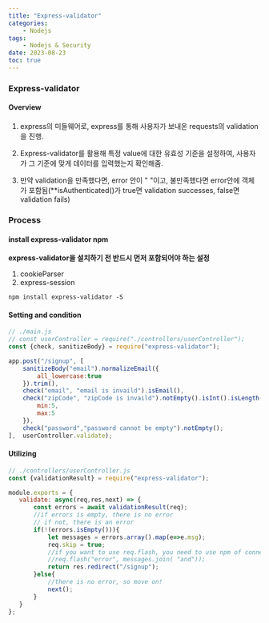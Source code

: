 ```yaml
---
title: "Express-validator"
categories:
    - Nodejs
tags:
    - Nodejs & Security
date: 2023-08-23
toc: true
---
```


### Express-validator

#### Overview 

1. express의 미들웨어로, express를 통해 사용자가 보내온 requests의 validation을 진행.

2. Express-validator를 활용해 특정 value에 대한 유효성 기준을 설정하여, 사용자가 그 기준에 맞게 데이터를 입력했는지 확인해줌.

3. 만약 validation을 만족했다면, error 안이 " "이고, 불만족했다면 error안에 객체가 포함됨(**isAuthenticated()가 true면 validation successes, false면 validation fails)


### Process

#### install express-validator npm

**express-validator을 설치하기 전 반드시 먼저 포함되어야 하는 설정**

1. cookieParser
2. express-session

```
npm install express-validator -S
```


#### Setting and condition

```js
// ./main.js
// const userController = require("./controllers/userController");
const {check, sanitizeBody} = require("express-validator");

app.post("/signup", [
    sanitizeBody("email").normalizeEmail({
        all_lowercase:true
    }).trim(),
    check("email", "email is invaild").isEmail(),
    check("zipCode", "zipCode is invaild").notEmpty().isInt().isLength({
        min:5,
        max:5
    }),
    check("password","password cannot be empty").notEmpty();
],  userController.validate);
```

#### Utilizing

```js
// ./controllers/userController.js
const {validationResult} = require("express-validator");

module.exports = {
   validate: async(req,res,next) => {
       const errors = await validationResult(req);
       //if errors is empty, there is no error
       // if not, there is an error
       if(!(errors.isEmpty())){
           let messages = errors.array().map(e=>e.msg);
           req.skip = true;
           //if you want to use req.flash, you need to use npm of connect-flash
           //req.flash("error", messages.join( "and"));
           return res.redirect("/signup");
       }else{
           //there is no error, so move on!
           next();
       }
   }
};
```
